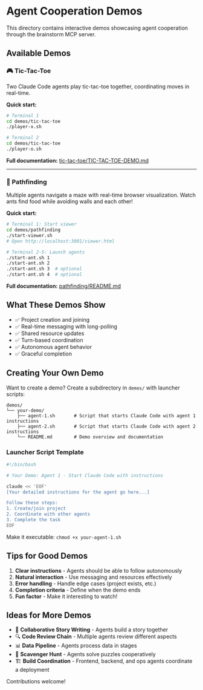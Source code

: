 # Agent Cooperation Demos

This directory contains interactive demos showcasing agent cooperation through the brainstorm MCP server.

## Available Demos

### 🎮 Tic-Tac-Toe

Two Claude Code agents play tic-tac-toe together, coordinating moves in real-time.

**Quick start:**
```bash
# Terminal 1
cd demos/tic-tac-toe
./player-x.sh

# Terminal 2
cd demos/tic-tac-toe
./player-o.sh
```

**Full documentation:** [tic-tac-toe/TIC-TAC-TOE-DEMO.md](./tic-tac-toe/TIC-TAC-TOE-DEMO.md)

---

### 🐜 Pathfinding

Multiple agents navigate a maze with real-time browser visualization. Watch ants find food while avoiding walls and each other!

**Quick start:**
```bash
# Terminal 1: Start viewer
cd demos/pathfinding
./start-viewer.sh
# Open http://localhost:3001/viewer.html

# Terminal 2-5: Launch agents
./start-ant.sh 1
./start-ant.sh 2
./start-ant.sh 3  # optional
./start-ant.sh 4  # optional
```

**Full documentation:** [pathfinding/README.md](./pathfinding/README.md)

## What These Demos Show

- ✅ Project creation and joining
- ✅ Real-time messaging with long-polling
- ✅ Shared resource updates
- ✅ Turn-based coordination
- ✅ Autonomous agent behavior
- ✅ Graceful completion

## Creating Your Own Demo

Want to create a demo? Create a subdirectory in `demos/` with launcher scripts:

```
demos/
└── your-demo/
    ├── agent-1.sh       # Script that starts Claude Code with agent 1 instructions
    ├── agent-2.sh       # Script that starts Claude Code with agent 2 instructions
    └── README.md        # Demo overview and documentation
```

### Launcher Script Template

```bash
#!/bin/bash

# Your Demo: Agent 1 - Start Claude Code with instructions

claude << 'EOF'
[Your detailed instructions for the agent go here...]

Follow these steps:
1. Create/join project
2. Coordinate with other agents
3. Complete the task
EOF
```

Make it executable: `chmod +x your-agent-1.sh`

## Tips for Good Demos

1. **Clear instructions** - Agents should be able to follow autonomously
2. **Natural interaction** - Use messaging and resources effectively
3. **Error handling** - Handle edge cases (project exists, etc.)
4. **Completion criteria** - Define when the demo ends
5. **Fun factor** - Make it interesting to watch!

## Ideas for More Demos

- 🤝 **Collaborative Story Writing** - Agents build a story together
- 🔍 **Code Review Chain** - Multiple agents review different aspects
- 📊 **Data Pipeline** - Agents process data in stages
- 🎯 **Scavenger Hunt** - Agents solve puzzles cooperatively
- 🏗️ **Build Coordination** - Frontend, backend, and ops agents coordinate a deployment

Contributions welcome!
